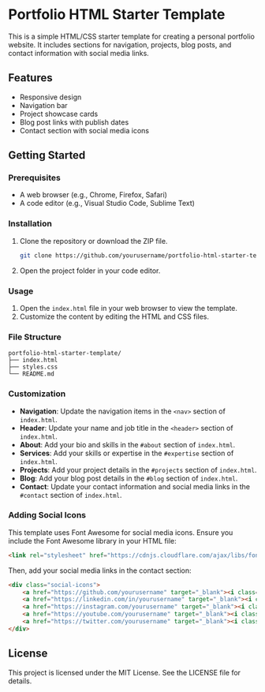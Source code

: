 # Portfolio HTML Starter Template

This is a simple HTML/CSS starter template for creating a personal portfolio website. It includes sections for navigation, projects, blog posts, and contact information with social media links.

## Features

- Responsive design
- Navigation bar
- Project showcase cards
- Blog post links with publish dates
- Contact section with social media icons

## Getting Started

### Prerequisites

- A web browser (e.g., Chrome, Firefox, Safari)
- A code editor (e.g., Visual Studio Code, Sublime Text)

### Installation

1. Clone the repository or download the ZIP file.
    ```sh
    git clone https://github.com/yourusername/portfolio-html-starter-template.git
    ```
2. Open the project folder in your code editor.

### Usage

1. Open the `index.html` file in your web browser to view the template.
2. Customize the content by editing the HTML and CSS files.

### File Structure

    portfolio-html-starter-template/ 
    ├── index.html 
    ├── styles.css 
    └── README.md


### Customization

- **Navigation**: Update the navigation items in the `<nav>` section of `index.html`.
- **Header**: Update your name and job title in the `<header>` section of `index.html`.
- **About**: Add your bio and skills in the `#about` section of `index.html`.
- **Services**: Add your skills or expertise in the `#expertise` section of `index.html`.
- **Projects**: Add your project details in the `#projects` section of `index.html`.
- **Blog**: Add your blog post details in the `#blog` section of `index.html`.
- **Contact**: Update your contact information and social media links in the `#contact` section of `index.html`.

### Adding Social Icons

This template uses Font Awesome for social media icons. Ensure you include the Font Awesome library in your HTML file:

```html
<link rel="stylesheet" href="https://cdnjs.cloudflare.com/ajax/libs/font-awesome/6.0.0-beta3/css/all.min.css">
```
Then, add your social media links in the contact section:

```html
<div class="social-icons">
    <a href="https://github.com/yourusername" target="_blank"><i class="fab fa-github"></i></a>
    <a href="https://linkedin.com/in/yourusername" target="_blank"><i class="fab fa-linkedin"></i></a>
    <a href="https://instagram.com/yourusername" target="_blank"><i class="fab fa-instagram"></i></a>
    <a href="https://youtube.com/yourusername" target="_blank"><i class="fab fa-youtube"></i></a>
    <a href="https://twitter.com/yourusername" target="_blank"><i class="fab fa-twitter"></i></a>
</div>
```

## License
This project is licensed under the MIT License. See the LICENSE file for details.
